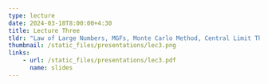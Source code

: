 ```yaml
---
type: lecture
date: 2024-03-18T8:00:00+4:30
title: Lecture Three
tldr: "Law of Large Numbers, MGFs, Monte Carlo Method, Central Limit Theorem"
thumbnail: /static_files/presentations/lec3.png
links: 
    - url: /static_files/presentations/lec3.pdf
      name: slides
---
```

